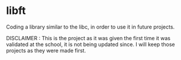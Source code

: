 # libft
Coding a library similar to the libc, in order to use it in future projects.

DISCLAIMER : This is the project as it was given the first time it was validated at the school, it is not being updated since.
I will keep those projects as they were made first.
